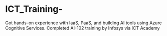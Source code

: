 # ICT_Training-
Got hands-on experience with IaaS, PaaS, and building AI tools using Azure Cognitive Services. Completed AI-102 training by Infosys via ICT Academy
